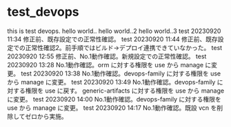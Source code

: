 # test_devops
this is test devops.
hello world..
hello world..2
hello world..3
test 20230920 11:34 修正前、既存設定での正常性確認。
test 20230920 11:44 修正前、既存設定での正常性確認2。前手順ではビルド→デプロイ連携できていなかった。
test 20230920 12:55 修正前、No.1動作確認。新規設定での正常性確認。
test 20230920 13:28 No.1動作確認。orm に対する権限を use から manage に変更。
test 20230920 13:38 No.1動作確認。devops-family に対する権限を use から manage に変更。
test 20230920 13:49 No.1動作確認。devops-family に対する権限を use に戻す。 generic-artifacts に対する権限を use から manage に変更。
test 20230920 14:00 No.1動作確認。devops-family に対する権限を use から manage に変更。
test 20230920 14:17 No.1動作確認。既設 vcn を削除してゼロから実施。
